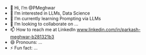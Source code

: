 - 👋 Hi, I’m @PMeghwar
- 👀 I’m interested in LLMs, Data Science 
- 🌱 I’m currently learning Prompting via LLMs
- 💞️ I’m looking to collaborate on ...
- 📫 How to reach me at LinkedIn www.linkedin.com/in/parkash-meghwar-b281321b3 
- 😄 Pronouns: ...
- ⚡ Fun fact: ...

<!---
PMeghwar/PMeghwar is a ✨ special ✨ repository because its `README.md` (this file) appears on your GitHub profile.
You can click the Preview link to take a look at your changes.
--->
